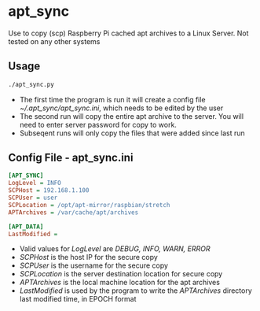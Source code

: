 # apt_sync
Use to copy (scp) Raspberry Pi cached apt archives to a Linux Server.  Not tested on any other systems

## Usage
```bash
./apt_sync.py
```

* The first time the program is run it will create a config file *~/.apt_sync/apt_sync.ini*, which needs to be edited by the user
* The second run will copy the entire apt archive to the server.  You will need to enter server password for copy to work.
* Subseqent runs will only copy the files that were added since last run

## Config File - apt_sync.ini
```ini
[APT_SYNC]
LogLevel = INFO
SCPHost = 192.168.1.100
SCPUser = user
SCPLocation = /opt/apt-mirror/raspbian/stretch
APTArchives = /var/cache/apt/archives

[APT_DATA]
LastModified = 
```
* Valid values for *LogLevel* are *DEBUG, INFO, WARN, ERROR*
* *SCPHost* is the host IP for the secure copy
* *SCPUser* is the username for the secure copy
* *SCPLocation* is the server destination location for secure copy 
* *APTArchives* is the local machine location for the apt archives
* *LastModified* is used by the program to write the *APTArchives* directory last modified time, in EPOCH format
